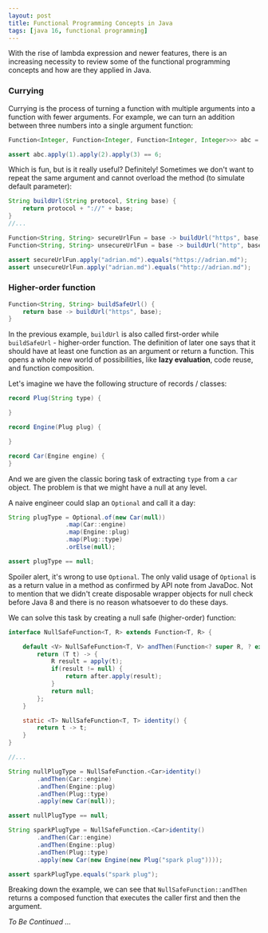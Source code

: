 ```yaml
---
layout: post
title: Functional Programming Concepts in Java
tags: [java 16, functional programming]
---
```


With the rise of lambda expression and newer features, there is an increasing necessity to review some of the functional programming concepts and how are they applied in Java.

### Currying

Currying is the process of turning a function with multiple arguments into a function with fewer arguments. For example, we can turn an addition between three numbers into a single argument function:

```java
Function<Integer, Function<Integer, Function<Integer, Integer>>> abc = a -> b -> c -> a + b + c;

assert abc.apply(1).apply(2).apply(3) == 6;
```

Which is fun, but is it really useful? Definitely! Sometimes we don't want to repeat the same argument and cannot overload the method (to simulate default parameter):

```java
String buildUrl(String protocol, String base) {
    return protocol + "://" + base;
}
//...

Function<String, String> secureUrlFun = base -> buildUrl("https", base);
Function<String, String> unsecureUrlFun = base -> buildUrl("http", base);

assert secureUrlFun.apply("adrian.md").equals("https://adrian.md");
assert unsecureUrlFun.apply("adrian.md").equals("http://adrian.md");
```

### Higher-order function

```java
Function<String, String> buildSafeUrl() {
    return base -> buildUrl("https", base);
}
```

In the previous example, `buildUrl` is also called first-order while `buildSafeUrl` - higher-order function. The definition of later one says that it should have at least one function as an argument or return a function. This opens a whole new world of possibilities, like **lazy evaluation**, code reuse, and function composition.

Let's imagine we have the following structure of records / classes:

```java
record Plug(String type) {

}

record Engine(Plug plug) {

}

record Car(Engine engine) {
}
```
And we are given the classic boring task of extracting `type` from a `car` object. The problem is that we might have a null at any level. 

A naive engineer could slap an `Optional` and call it a day:

```java
String plugType = Optional.of(new Car(null))
                .map(Car::engine)
                .map(Engine::plug)
                .map(Plug::type)
                .orElse(null);

assert plugType == null;
```

Spoiler alert, it's wrong to use `Optional`. The only valid usage of `Optional` is as a return value in a method as confirmed by API note from JavaDoc. Not to mention that we didn't create disposable wrapper objects for null check before Java 8 and there is no reason whatsoever to do these days.

We can solve this task by creating a null safe (higher-order) function:

```java
interface NullSafeFunction<T, R> extends Function<T, R> {

    default <V> NullSafeFunction<T, V> andThen(Function<? super R, ? extends V> after) {
        return (T t) -> {
            R result = apply(t);
            if(result != null) {
                return after.apply(result);
            }
            return null;
        };
    }

    static <T> NullSafeFunction<T, T> identity() {
        return t -> t;
    }
}

//...

String nullPlugType = NullSafeFunction.<Car>identity()
        .andThen(Car::engine)
        .andThen(Engine::plug)
        .andThen(Plug::type)
        .apply(new Car(null));

assert nullPlugType == null;

String sparkPlugType = NullSafeFunction.<Car>identity()
        .andThen(Car::engine)
        .andThen(Engine::plug)
        .andThen(Plug::type)
        .apply(new Car(new Engine(new Plug("spark plug"))));

assert sparkPlugType.equals("spark plug");
```
Breaking down the example, we can see that `NullSafeFunction::andThen` returns a composed function that executes the caller first and then the argument.

_To Be Continued ..._